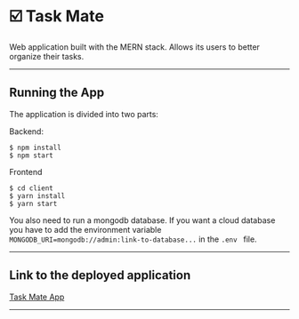 # ☑️ Task Mate
Web application built with the MERN stack. Allows its users to better organize their tasks.
<hr>

[comment]: <> (El readme debe incluir un mejor paso a paso de cómo correr la aplicación, incluso debe tener una imagen de referecia, los autores y la licencia)

## Running the App
The application is divided into two parts:

Backend:

```
$ npm install
$ npm start
```

Frontend

```
$ cd client
$ yarn install
$ yarn start
```

You also need to run a mongodb database. If you want a cloud database you have to add the environment variable ```MONGODB_URI=mongodb://admin:link-to-database...``` in the ```.env ``` file.

<hr>

## Link to the deployed application

<a href="https://task-mate-webapp.herokuapp.com/" target="_blank">Task Mate App</a>

<hr>
